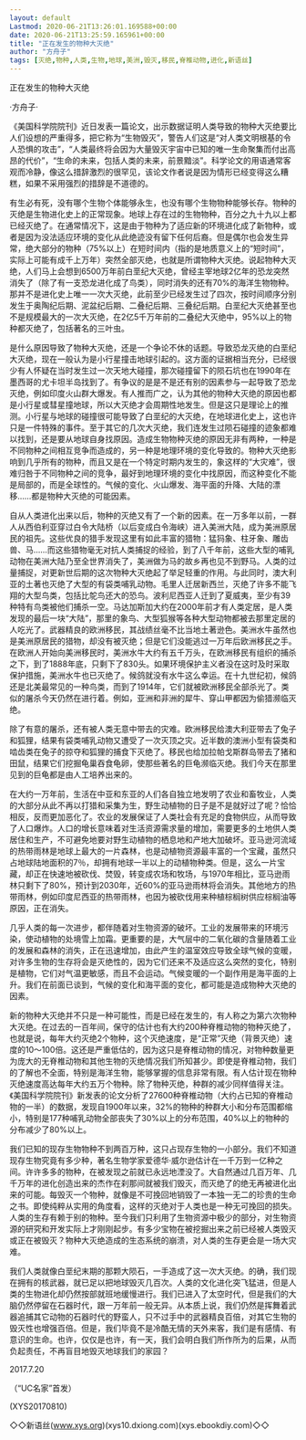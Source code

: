 ```yaml
---
layout: default
Lastmod: 2020-06-21T13:26:01.169588+00:00
date: 2020-06-21T13:25:59.165961+00:00
title: "正在发生的物种大灭绝"
author: "方舟子"
tags: [灭绝,物种,人类,生物,地球,美洲,毁灭,移民,脊椎动物,进化,新语丝]
---
```


正在发生的物种大灭绝

·方舟子·

《美国科学院院刊》近日发表一篇论文，出示数据证明人类导致的物种大灭绝要比人们设想的严重得多，把它称为“生物毁灭”，警告人们这是“对人类文明根基的令人恐惧的攻击”，“人类最终将会因为大量毁灭宇宙中已知的唯一生命聚集而付出高昂的代价”，“生命的未来，包括人类的未来，前景黯淡”。科学论文的用语通常客观而冷静，像这么措辞激烈的很罕见，该论文作者说是因为情形已经变得这么糟糕，如果不采用强烈的措辞是不道德的。

有生必有死，没有哪个生物个体能够永生，也没有哪个生物物种能够长存。物种的灭绝是生物进化史上的正常现象。地球上存在过的生物物种，百分之九十九以上都已经灭绝了。在通常情况下，这是由于物种为了适应新的环境进化成了新物种，或者是因为没法适应环境的变化从此绝迹没有留下任何后裔。但是偶尔也会发生异常，绝大部分的物种（75%以上）在短时间内（指的是地质意义上的“短时间”，实际上可能有成千上万年）突然全部灭绝，也就是所谓物种大灭绝。说起物种大灭绝，人们马上会想到6500万年前白垩纪大灭绝，曾经主宰地球2亿年的恐龙突然消失了（除了有一支恐龙进化成了鸟类），同时消失的还有70%的海洋生物物种。那并不是进化史上唯一一次大灭绝，此前至少已经发生过了四次，按时间顺序分别发生于奥陶纪后期、泥盆纪后期、二叠纪后期、三叠纪后期。白垩纪大灭绝甚至也不是规模最大的一次大灭绝，在2亿5千万年前的二叠纪大灭绝中，95%以上的物种都灭绝了，包括著名的三叶虫。

是什么原因导致了物种大灭绝，还是一个争论不休的话题。导致恐龙灭绝的白垩纪大灭绝，现在一般认为是小行星撞击地球引起的。这方面的证据相当充分，已经很少有人怀疑在当时发生过一次天地大碰撞，那次碰撞留下的陨石坑也在1990年在墨西哥的尤卡坦半岛找到了。有争议的是是不是还有别的因素参与一起导致了恐龙灭绝，例如印度火山群大爆发。有人推而广之，认为其他的物种大灭绝的原因也都是小行星或彗星撞地球，所以大灭绝才会周期性地发生。但是这只是理论上的推测。小行星与地球的碰撞很可能导致了白垩纪的大灭绝，在地球进化史上，这也许只是一件特殊的事件。至于其它的几次大灭绝，我们连发生过陨石碰撞的迹象都难以找到，还是要从地球自身找原因。造成生物物种灭绝的原因无非有两种，一种是不同物种之间相互竞争而造成的，另一种是地理环境的变化导致的。物种大灭绝影响到几乎所有的物种，而且又是在一个特定时期内发生的，象这样的“大灾难”，很难归咎于不同物种之间的竞争，最好到地理环境的变化中找原因，而这种变化不能是局部的，而是全球性的。气候的变化、火山爆发、海平面的升降、大陆的漂移……都是物种大灭绝的可能因素。

自从人类进化出来以后，物种的灭绝又有了一个新的因素。在一万多年以前，一群人从西伯利亚穿过白令大陆桥（以后变成白令海峡）进入美洲大陆，成为美洲原居民的祖先。这些优良的猎手发现这里有如此丰富的猎物：猛犸象、柱牙象、雕齿兽、马……而这些猎物毫无对抗人类捕捉的经验，到了八千年前，这些大型的哺乳动物在美洲大陆乃至全世界消失了，美洲做为马的故乡再也见不到野马。人类的过量捕捉，对更新世后期的这次物种大灭绝起了举足轻重的作用。与此同时，澳大利亚的土著也灭绝了大型的有袋类哺乳动物。毛里人迁居新西兰，灭绝了许多不能飞翔的大型鸟类，包括比鸵鸟还大的恐鸟。波利尼西亚人迁到了夏威夷，至少有39种特有鸟类被他们捕杀一空。马达加斯加大约在2000年前才有人类定居，是人类发现的最后一块“大陆”，那里的象鸟、大型狐猴等各种大型动物都被去那里定居的人吃光了。武器精良的欧洲移民，其战绩丝毫不比当地土著逊色。美洲水牛虽然也是美洲原居民的猎物，却没有被灭绝；但是它们没能逃过一万年后欧洲移民之手。在欧洲人开始向美洲移民时，美洲水牛大约有五千万头，在欧洲移民有组织的捕杀之下，到了1888年底，只剩下了830头。如果环境保护主义者没在这时及时采取保护措施，美洲水牛也已灭绝了。候鸽就没有水牛这么幸运。在十九世纪初，候鸽还是北美最常见的一种鸟类，而到了1914年，它们就被欧洲移民全部杀光了。类似的屠杀今天仍然在进行着。例如，亚洲和非洲的犀牛、穿山甲都因为偷猎濒临灭绝。

除了有意的屠杀，还有被人类无意中带去的灾难。欧洲移民给澳大利亚带去了兔子和狐狸，结果有袋类哺乳动物又遭受了一次灭顶之灾。近半数的澳洲小型有袋类和啮齿类在兔子的掠夺和狐狸的捕食下灭绝了。移民也给加拉帕戈斯群岛带去了猪和田鼠，结果它们挖掘龟巢吞食龟卵，使那些著名的巨龟濒临灭绝。我们今天在那里见到的巨龟都是由人工培养出来的。

在大约一万年前，生活在中亚和东亚的人们各自独立地发明了农业和畜牧业，人类的大部分从此不再以打猎和采集为生，野生动植物的日子是不是就好过了呢？恰恰相反，反而更加恶化了。农业的发展保证了人类社会有充足的食物供应，从而导致了人口爆炸。人口的增长意味着对生活资源需求量的增加，需要更多的土地供人类居住和生产，不可避免地要对野生动植物的栖息地和产地大加破坏。亚马逊河流域的热带雨林是地球上最大的一片森林，也是动植物资源最丰富的一个宝藏，虽然只占地球陆地面积的7％，却拥有地球一半以上的动植物种类。但是，这么一片宝藏，却正在快速地被砍伐、焚毁，转变成农场和牧场，与1970年相比，亚马逊雨林只剩下了80%，预计到2030年，近60%的亚马逊雨林将会消失。其他地方的热带雨林，例如印度尼西亚的热带雨林，也因为被砍伐用来种植棕榈树供应棕榈油等原因，正在消失。

几乎人类的每一次进步，都伴随着对生物资源的破坏。工业的发展带来的环境污染，使动植物的处境雪上加霜。更重要的是，大气层中的二氧化碳的含量随着工业的发展和森林的消失，正在迅速增加，由此产生的温室效应导致全球气候的变暖，对许多生物的生存将会是灭绝性的，因为它们还来不及适应这么突然的变化，特别是植物，它们对气温更敏感，而且不会运动。气候变暖的一个副作用是海平面的上升。我们在前面已谈到，气候的变化和海平面的变化，都可能是造成物种大灭绝的因素。

新的物种大灭绝并不只是一种可能性，而是已经在发生的，有人称之为第六次物种大灭绝。在过去的一百年间，保守的估计也有大约200种脊椎动物的物种灭绝了，也就是说，每年大约灭绝2个物种，这个灭绝速度，是“正常”灭绝（背景灭绝）速度的10～100倍。这还是严重低估的，因为这只是脊椎动物的情况，对物种数量更为庞大的无脊椎动物和其他生物的灭绝情况我们所知甚少。即使是脊椎动物，我们的了解也不全面，特别是海洋生物，能够掌握的信息非常有限。有人估计现在物种灭绝速度高达每年大约五万个物种。除了物种灭绝，种群的减少同样值得关注。《美国科学院院刊》新发表的论文分析了27600种脊椎动物（大约占已知的脊椎动物的一半）的数据，发现自1900年以来，32%的物种的种群大小和分布范围都缩小，特别是177种哺乳动物全部丧失了30%以上的分布范围，40%以上的物种的分布减少了80%以上。

我们已知的现存生物物种不到两百万种，这只占现存生物的一小部分。我们不知道现存生物究竟有多少种，著名生物学家爱德华·威尔逊估计在一千万到一亿种之间。许许多多的物种，在被发现之前就已永远地湮没了。大自然通过几百万年、几千万年的进化创造出来的杰作在刹那间就被我们毁灭，而灭绝了的绝无再被进化出来的可能。每毁灭一个物种，就像是不可挽回地销毁了一本独一无二的珍贵的生命之书。即使纯粹从实用的角度看，这样的灭绝对于人类也是一种无可挽回的损失。人类的生存有赖于别的物种。至今我们只利用了生物资源中极少的部分，对生物资源的研究和开发实际上才刚刚起步。有多少宝物在被挖掘出来之前已经被人类毁灭或正在被毁灭？物种大灭绝造成的生态系统的崩溃，对人类的生存更会是一场大灾难。

我们人类就像白垩纪末期的那颗大陨石，一手造成了这一次大灭绝。的确，我们现在拥有的核武器，就已足以把地球毁灭几百次。人类的文化进化突飞猛进，但是人类的生物进化却仍然按部就班地缓慢进行。我们已进入了太空时代，但是我们的大脑仍然停留在石器时代，跟一万年前一般无异。从本质上说，我们仍然是挥舞着武器追捕其它动物的石器时代的野蛮人，只不过手中的武器精良百倍，对其它生物的毁灭性也增强百倍。但是，我们毕竟不是冷酷无情的天外来客，我们是有感情、有意识的生命。也许，仅仅是也许，有一天，我们会明白我们所作所为的后果，从而负起责任，不再盲目地毁灭地球我们的家园？

2017.7.20

（“UC名家”首发）

(XYS20170810)

◇◇新语丝(www.xys.org)(xys10.dxiong.com)(xys.ebookdiy.com)◇◇

